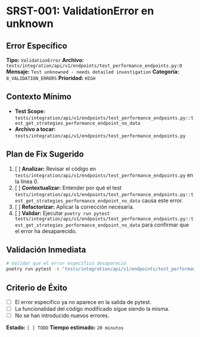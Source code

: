 # SRST-001: ValidationError en unknown

## Error Específico
**Tipo:** `ValidationError`
**Archivo:** `tests/integration/api/v1/endpoints/test_performance_endpoints.py:0`
**Mensaje:** `Test unknowned - needs detailed investigation`
**Categoría:** `8_VALIDATION_ERRORS`
**Prioridad:** `HIGH`

## Contexto Mínimo
- **Test Scope:** `tests/integration/api/v1/endpoints/test_performance_endpoints.py::test_get_strategies_performance_endpoint_no_data`
- **Archivo a tocar:** `tests/integration/api/v1/endpoints/test_performance_endpoints.py`

## Plan de Fix Sugerido
1. [ ] **Analizar:** Revisar el código en `tests/integration/api/v1/endpoints/test_performance_endpoints.py` en la línea 0.
2. [ ] **Contextualizar:** Entender por qué el test `tests/integration/api/v1/endpoints/test_performance_endpoints.py::test_get_strategies_performance_endpoint_no_data` causa este error.
3. [ ] **Refactorizar:** Aplicar la corrección necesaria.
4. [ ] **Validar:** Ejecutar `poetry run pytest tests/integration/api/v1/endpoints/test_performance_endpoints.py::test_get_strategies_performance_endpoint_no_data` para confirmar que el error ha desaparecido.

## Validación Inmediata
```bash
# Validar que el error específico desapareció
poetry run pytest -k "tests/integration/api/v1/endpoints/test_performance_endpoints.py::test_get_strategies_performance_endpoint_no_data" -v
```

## Criterio de Éxito
- [ ] El error específico ya no aparece en la salida de pytest.
- [ ] La funcionalidad del código modificado sigue siendo la misma.
- [ ] No se han introducido nuevos errores.

**Estado:** `[ ] TODO`
**Tiempo estimado:** `20 minutos`
